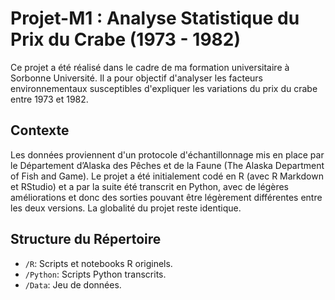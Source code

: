 # Projet-M1 : Analyse Statistique du Prix du Crabe (1973 - 1982)

Ce projet a été réalisé dans le cadre de ma formation universitaire à Sorbonne Université. Il a pour objectif d'analyser les facteurs environnementaux susceptibles d'expliquer les variations du prix du crabe entre 1973 et 1982.

## Contexte

Les données proviennent d'un protocole d'échantillonnage mis en place par le Département d’Alaska des Pêches et de la Faune (The Alaska Department of Fish and Game). Le projet a été initialement codé en R (avec R Markdown et RStudio) et a par la suite été transcrit en Python, avec de légères améliorations et donc des sorties pouvant être légèrement différentes entre les deux versions. La globalité du projet reste identique.

## Structure du Répertoire

- `/R`: Scripts et notebooks R originels.
- `/Python`: Scripts Python transcrits.
- `/Data`: Jeu de données.
